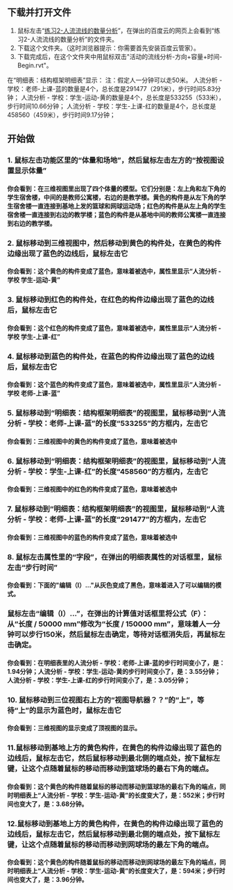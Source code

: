 ## 下载并打开文件

1. 鼠标左击“[练习2-人流流线的数量分析](http://pan.baidu.com/s/1dEbgkXN)”，在弹出的百度云的网页上会看到“练习2-人流流线的数量分析”的文件夹。
2. 下载这个文件夹。（这时浏览器提示：你需要首先安装百度云管家）。
3. 下载完成后，在这个文件夹中用鼠标双击"活动的流线分析-方向+容量+时间-Begin.rvt"。

在“明细表：结构框架明细表”显示：
注：假定人一分钟可以走50米。
人流分析 - 学校：老师-上课-蓝的数量是4个，总长度是291477（291米），步行时间5.83分钟；
人流分析 - 学校：学生-运动-黄的数量是4个，总长度是533255（533米），步行时间10.66分钟；
人流分析 - 学校：学生-上课-红的数量是4个，总长度是458560（459米），步行时间9.17分钟；

## 开始做

### 1. 鼠标左击功能区里的“体量和场地”，然后鼠标左击左方的“按视图设置显示体量”
#### 你会看到：在三维视图里出现了四个体量的模型。它们分别是：左上角和左下角的学生宿舍楼，中间的是教师公寓楼，右边的是教学楼。黄色的构件是从左下角的学生宿舍楼一直连接到基地上发的篮球和网球运动场；红色的构件是从左上角的学生宿舍楼一直连接到右边的教学楼；蓝色的构件是从基地中间的教师公寓楼一直连接到右边的教学楼。

### 2. 鼠标移动到三维视图中，然后移动到黄色的构件处，在黄色的构件边缘出现了蓝色的边线后，鼠标左击它
#### 你会看到：这个黄色的构件变成了蓝色，意味着被选中，属性里显示“人流分析 - 学校 学生-运动-黄”

### 3. 鼠标移动到红色的构件处，在红色的构件边缘出现了蓝色的边线后，鼠标左击它
#### 你会看到：这个红色的构件变成了蓝色，意味着被选中，属性里显示“人流分析 - 学校 学生-上课-红”

### 4. 鼠标移动到蓝色的构件处，在蓝色的构件边缘出现了蓝色的边线后，鼠标左击它
#### 你会看到：这个蓝色的构件变成了蓝色，意味着被选中，属性里显示“人流分析 - 学校 老师-上课-蓝”

### 5. 鼠标移动到“明细表：结构框架明细表”的视图里，鼠标移动到“人流分析 - 学校：老师-上课-蓝”的长度“533255”的方框内，左击它
#### 你会看到：三维视图中的黄色的构件变成了蓝色，意味着被选中

### 6. 鼠标移动到“明细表：结构框架明细表”的视图里，鼠标移动到“人流分析 - 学校：学生-上课-红”的长度“458560”的方框内，左击它
#### 你会看到：三维视图中的红色的构件变成了蓝色，意味着被选中

### 7. 鼠标移动到“明细表：结构框架明细表”的视图里，鼠标移动到“人流分析 - 学校：老师-上课-蓝”的长度“291477”的方框内，左击它
#### 你会看到：三维视图中的蓝色的构件变成了蓝色，意味着被选中

### 8. 鼠标左击属性里的“字段”，在弹出的明细表属性的对话框里，鼠标左击“步行时间”
#### 你会看到：下面的"编辑（I）..."从灰色变成了黑色，意味着进入了可以编辑的模式。

### 鼠标左击“编辑（I）...”，在弹出的计算值对话框里将公式（F）：从“长度 / 50000 mm”修改为“长度 / 150000 mm”，意味着人一分钟可以步行150米，然后鼠标左击确定，等待对话框消失后，再鼠标左击确定。

#### 你会看到：在明细表里的人流分析 - 学校：老师-上课-蓝的步行时间变小了，是：1.94分钟；人流分析 - 学校：学生-运动-黄的步行时间变小了，是：3.55分钟；人流分析 - 学校：学生-上课-红的步行时间变小了，是：3.05分钟；

### 10. 鼠标移动到三位视图右上方的“视图导航器？？”的“上”，等待“上”的显示为蓝色时，鼠标左击它
#### 你会看到：三维视图的显示变成了顶视图的显示。

### 11.鼠标移动到基地上方的黄色构件，在黄色的构件边缘出现了蓝色的边线后，鼠标左击它，然后鼠标移动到最北侧的端点处，按下鼠标左键，让这个点随着鼠标的移动而移动到篮球场的最右下角的端点。
#### 你会看到：这个黄色的构件随着鼠标的移动而移动到篮球场的最右下角的端点，同时明细表上“人流分析 - 学校：学生-运动-黄”的长度变大了，是：552米；步行时间也变大了，是：3.68分钟。

### 12.鼠标移动到基地上方的黄色构件，在黄色的构件边缘出现了蓝色的边线后，鼠标左击它，然后鼠标移动到最北侧的端点处，按下鼠标左键，让这个点随着鼠标的移动而移动到网球场的最左下角的端点。
#### 你会看到：这个黄色的构件随着鼠标的移动而移动到网球场的最左下角的端点，同时明细表上“人流分析 - 学校：学生-运动-黄”的长度变大了，是：594米；步行时间也变大了，是：3.96分钟。